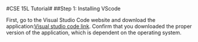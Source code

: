#CSE 15L Tutorial#
##Step 1: Installing VScode

First, go to the Visual Studio Code website and download the application:[Visual studio code link](https://code.visualstudio.com/).
Confirm that you downloaded the proper version of the application, which is dependent on the operating system.



